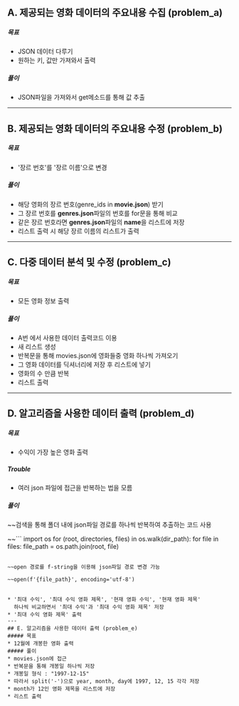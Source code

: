 ## A. 제공되는 영화 데이터의 주요내용 수집 (problem_a)
##### 목표
* JSON 데이터 다루기
* 원하는 키, 값만 가져와서 출력
##### 풀이
* JSON파일을 가져와서 get메소드를 통해 값 추출

---

## B. 제공되는 영화 데이터의 주요내용 수정 (problem_b)
##### 목표
* '장르 번호'를 '장르 이름'으로 변경 
##### 풀이
* 해당 영화의 장르 번호(genre_ids in **movie.json**) 받기
* 그 장르 번호를 **genres.json**파일의 번호를 for문을 통해 비교
* 같은 장르 번호라면 **genres.json**파일의 **name**을 리스트에 저장
* 리스트 출력 시 해당 장르 이름의 리스트가 출력

---

## C. 다중 데이터 분석 및 수정 (problem_c)
##### 목표
* 모든 영화 정보 출력
##### 풀이
* A번 에서 사용한 데이터 출력코드 이용
* 새 리스트 생성
* 반복문을 통해 movies.json에 영화들중 영화 하나씩 가져오기
* 그 영화 데이터를 딕셔너리에 저장 후 리스트에 넣기
* 영화의 수 만큼 반복
* 리스트 출력

---

## D. 알고리즘을 사용한 데이터 출력 (problem_d)
##### 목표
* 수익이 가장 높은 영화 출력
##### Trouble
* 여러 json 파일에 접근을 반복하는 법을 모름
##### 풀이
~~검색을 통해 폴더 내에 json파일 경로를 하나씩 반복하여 추출하는 코드 사용

~~```
import os
for (root, directories, files) in os.walk(dir_path):
    for file in files:
        file_path = os.path.join(root, file)
```      

~~open 경로를 f-string을 이용해 json파일 경로 변경 가능 

~~open(f'{file_path}', encoding='utf-8')


* '최대 수익', '최대 수익 영화 제목', '현재 영화 수익', '현재 영화 제목'
  하나씩 비교하면서 '최대 수익'과 '최대 수익 영화 제목' 저장
* '최대 수익 영화 제목' 출력
---
## E. 알고리즘을 사용한 데이터 출력 (problem_e)
##### 목표
* 12월에 개봉한 영화 출력
##### 풀이
* movies.json에 접근
* 반복문을 통해 개봉일 하나씩 저장
* 개봉일 형식 : "1997-12-15"
* 따라서 split('-')으로 year, month, day에 1997, 12, 15 각각 저장
* month가 12인 영화 제목을 리스트에 저장
* 리스트 출력
